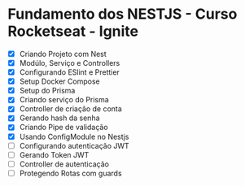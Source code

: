 # Fundamento dos NESTJS - Curso Rocketseat - Ignite

- [X] Criando Projeto com Nest
- [X] Modúlo, Serviço e Controllers
- [X] Configurando ESlint e Prettier
- [X] Setup Docker Compose
- [X] Setup do Prisma
- [X] Criando serviço do Prisma
- [X] Controller de criação de conta
- [X] Gerando hash da senha
- [X] Criando Pipe de validação
- [X] Usando ConfigModule no Nestjs
- [ ] Configurando autenticação JWT
- [ ] Gerando Token JWT
- [ ] Controller de autenticação
- [ ] Protegendo Rotas com guards
